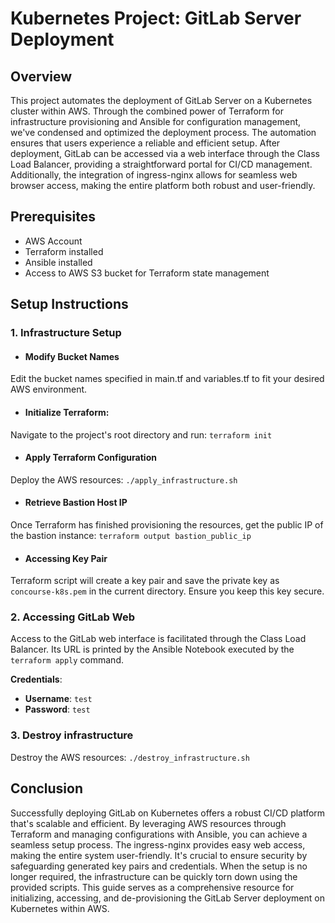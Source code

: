 # Kubernetes Project: GitLab Server Deployment

## Overview
This project automates the deployment of GitLab Server on a Kubernetes cluster within AWS. Through the combined power of Terraform for infrastructure provisioning and Ansible for configuration management, we've condensed and optimized the deployment process. The automation ensures that users experience a reliable and efficient setup. After deployment, GitLab can be accessed via a web interface through the Class Load Balancer, providing a straightforward portal for CI/CD management. Additionally, the integration of ingress-nginx allows for seamless web browser access, making the entire platform both robust and user-friendly.

## Prerequisites
- AWS Account
- Terraform installed
- Ansible installed
- Access to AWS S3 bucket for Terraform state management

## Setup Instructions
### 1. Infrastructure Setup
- #### Modify Bucket Names
Edit the bucket names specified in main.tf and variables.tf to fit your desired AWS environment.

- #### Initialize Terraform:
Navigate to the project's root directory and run:
`terraform init`

- #### Apply Terraform Configuration
Deploy the AWS resources:
`./apply_infrastructure.sh`

- #### Retrieve Bastion Host IP
Once Terraform has finished provisioning the resources, get the public IP of the bastion instance:
`terraform output bastion_public_ip`

- #### Accessing Key Pair
Terraform script will create a key pair and save the private key as `concourse-k8s.pem` in the current directory. Ensure you keep this key secure.

### 2. Accessing GitLab Web
Access to the GitLab web interface is facilitated through the Class Load Balancer. Its URL is printed by the Ansible Notebook executed by the `terraform apply` command.

**Credentials**:

-   **Username**: `test`
-   **Password**: `test`

### 3. Destroy infrastructure
Destroy the AWS resources:
`./destroy_infrastructure.sh`

  ## Conclusion
Successfully deploying GitLab on Kubernetes offers a robust CI/CD platform that's scalable and efficient. By leveraging AWS resources through Terraform and managing configurations with Ansible, you can achieve a seamless setup process. The ingress-nginx provides easy web access, making the entire system user-friendly. It's crucial to ensure security by safeguarding generated key pairs and credentials. When the setup is no longer required, the infrastructure can be quickly torn down using the provided scripts. This guide serves as a comprehensive resource for initializing, accessing, and de-provisioning the GitLab Server deployment on Kubernetes within AWS.
